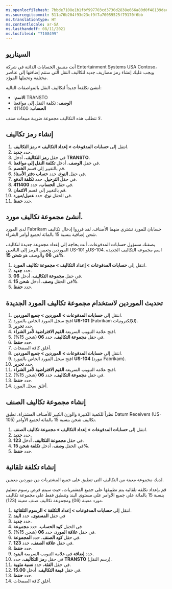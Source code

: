 ```yaml
---
ms.openlocfilehash: 7bbde7108e1b1fbf997703cd3730d2838e666a80d0f48139dae1228d44157084
ms.sourcegitcommit: 511a76b204f93d23cf9f7a70059525f79170f6bb
ms.translationtype: HT
ms.contentlocale: ar-SA
ms.lasthandoff: 08/11/2021
ms.locfileid: "7108499"
---
```


## <a name="scenario"></a>السيناريو
أنت منسق الحسابات الدائنة في شركة Entertainment Systems USA Contoso، ويجب عليك إنشاء رمز مصاريف جديد لتكاليف النقل التي ستتم إضافتها إلى عناصر مختلفة وتحملها المورّد.

أنشئ تكلفةاً جديداً لتكاليف النقل بالمواصفات التالية:

-   **الاسم**:‏ TRANSTO
-   **الوصف**: تكلفة النقل إلى مواقعنا
-   **الحساب**:‏ 411400

لا تتطلب هذه التكاليف مجموعة ضريبة مبيعات صنف.

## <a name="create-a-charges-code"></a>إنشاء رمز تكاليف

1.  انتقل إلى **حسابات المدفوعات > إعداد التكاليف > رمز التكاليف**.
2.  حدد **جديد‎**.
3.  في حقل **رمز التكاليف**، أدخل **TRANSTO**.
4.  في حقل **الوصف**، أدخل **تكلفة النقل إلى مواقعنا**.
5.  قم بالتغيير إلى قسم **الخصم**.
6.  في حقل **النوع**، حدد **حساب دفتر الأستاذ**.
7.  في حقل **الترحيل**، حدد **تكلفة الدفع**.
8.  في حقل **الحساب**، حدد **411400**.
9.  قم بالتغيير إلى قسم **الائتمان**.
10. في الحقل **نوع**، حدد **عميل/مورد**.
11. حدد **حفظ**.

## <a name="create-a-vendor-charges-group"></a>أنشئ مجموعة تكاليف مورد.

لدى المورد Fabrikam حسابان للمورد تشتري منهما الأصناف.
لقد قرروا إدخال تكاليف شحن إضافية بنسبة 15 بالمائة لجميع أوامر الشراء.

بصفتك مسؤول حسابات المدفوعات، أنت بحاجة إلى إعداد مجموعة جديدة لتكاليف الموردين وتعيين الرمز إلى البائعين US-101 وUS-104.
اسم مجموعه التكاليف الجديدة هي **06** والوصف هو **شحن 15%**.


1.  انتقل إلى **حسابات المدفوعات > إعداد التكاليف > مجموعة تكاليف المورد**.
2.  حدد **جديد‎**.
3.  في حقل **مجموعة التكاليف**، أدخل **06**.
4.  في الحقل **وصف**، أدخل **شحن 15%**.
5.  حدد **حفظ**.
 
## <a name="update-vendors-to-use-the-new-vendor-charges-group"></a>تحديث الموردين لاستخدام مجموعة تكاليف المورد الجديدة

1.  انتقل إلى **حسابات المدفوعات > الموردين > جميع الموردين**.
2.  افتح سجل المورد الخاص بالمورد **US-101** ‏(Fabrikam للإلكترونيات).
3.  حدد **تحرير**.
4.  افتح علامة التبويب السريعة **القيم الافتراضية لأمر الشراء**.
5.  في حقل **مجموعة التكاليف**، حدد **06** (شحن 15%).
6.  حدد **حفظ**.
7.  أغلق كافة الصفحات.
7.  انتقل إلى **حسابات المدفوعات > الموردين > جميع الموردين**.
8.  افتح سجل المورد الخاص بالمورد **US-104** ‏(مورد Fabrikam).
9.  حدد **تحرير**.
10. افتح علامة التبويب السريعة **القيم الافتراضية لأمر الشراء**.
11. في حقل **مجموعة التكاليف**، حدد **06** (شحن 15%).
12. حدد **حفظ**.
13. أغلق سجل المورد.

## <a name="create-an-item-charges-group"></a>إنشاء مجموعة تكاليف الصنف 

نظراً للكمية الكبيرة والوزن الكبير للأصناف المشتراة، تطبق Datum Receivers ‏(US-105) تكاليف شحن بنسبة 15 بالمائة لجميع الأوامر.

1.  انتقل إلى **حسابات المدفوعات > إعداد التكاليف > مجموعة تكاليف الصنف**.
2.  حدد **جديد‎**.
3.  في حقل **مجموعة التكاليف**، أدخل **123**.
4.  في الحقل **وصف**، أدخل **تكلفة شحن 15%**.
5.  حدد **حفظ**.

## <a name="create-an-automatic-charge"></a>إنشاء تكلفة تلقائية 

لديك مجموعة معينة من التكاليف التي تنطبق على جميع المشتريات من موردين معينين.

قم بإعداد تكلفة تلقائية يتم تطبيقها على جميع المشتريات، حيث سيتم فرض رسوم تسليم بنسبة 15 بالمائة على جميع الأوامر على مستوى البند وتنطبق فقط على مجموعة تكاليف مورد معينة (06) ومجموعة تكاليف صنف معينة (123).

1.  انتقل إلى **حسابات المدفوعات > إعداد التكلفة > الرسوم التلقائية**.
2.  في حقل **المستوى**، حدد **البند** 
2.  حدد **جديد‎**.
4.  في الحقل **كود الحساب**، حدد **مجموعة**
5.  في حقل **علاقة المورد**، حدد **06** (شحن 15%).
6.  في حقل **كود الصنف**، حدد **المجموعة**.
7.  في حقل **علاقة الصنف**، حدد **123**.
8.  حدد **حفظ**.
9.  حدد **إضافة** في علامة التبويب السريعة **البنود**.
10. في حقل **رمز التكاليف**، حدد **TRANSTO** (رسم النقل).
11. في حقل **الفئة**، حدد **نسبة مئوية**.
12. في حقل **قيمة التكاليف**، أدخل **15.00**.
13. حدد **حفظ**.
14. أغلق كافة الصفحات.
